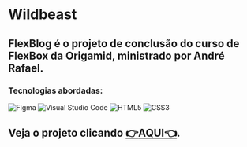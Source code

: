 # Wildbeast
## FlexBlog é o projeto de conclusão do curso de FlexBox da Origamid, ministrado por André Rafael.
### Tecnologias abordadas:
![Figma](https://img.shields.io/badge/figma-%23F24E1E.svg?style=for-the-badge&logo=figma&logoColor=white)
![Visual Studio Code](https://img.shields.io/badge/Visual%20Studio%20Code-0078d7.svg?style=for-the-badge&logo=visual-studio-code&logoColor=white)
![HTML5](https://img.shields.io/badge/html5-%23E34F26.svg?style=for-the-badge&logo=html5&logoColor=white)
![CSS3](https://img.shields.io/badge/css3-%231572B6.svg?style=for-the-badge&logo=css3&logoColor=white)
## Veja o projeto clicando [:point_right:AQUI:point_left:](https://erycky.github.io/FlexBlog/).
